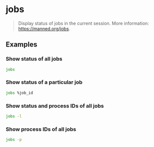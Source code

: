 # jobs

> Display status of jobs in the current session. More information: <https://manned.org/jobs>.

## Examples

### Show status of all jobs

```bash
jobs
```

### Show status of a particular job

```bash
jobs %job_id
```

### Show status and process IDs of all jobs

```bash
jobs -l
```

### Show process IDs of all jobs

```bash
jobs -p
```
